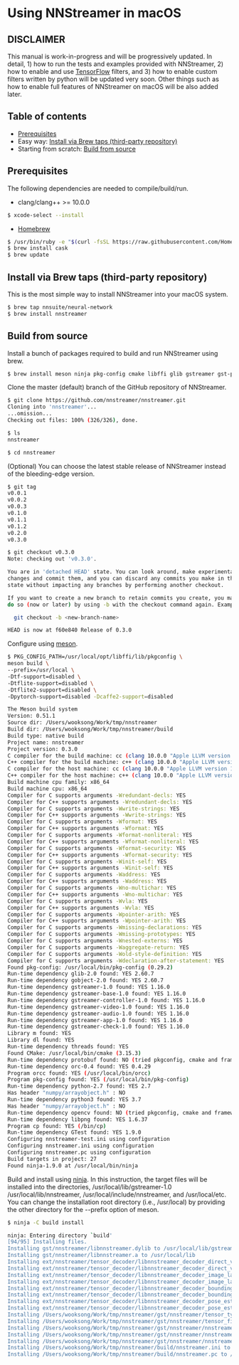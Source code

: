 # Using NNStreamer in macOS

## DISCLAIMER

This manual is work-in-progress and will be progressively updated. In detail, 1) how to run the tests and examples provided with NNStreamer, 2) how to enable and use [TensorFlow](https://www.tensorflow.org/) filters, and 3) how to enable custom filters written by python will be updated very soon. Other things such as how to enable full features of NNStreamer on macOS will be also added later.

## Table of contents

* [Prerequisites](#Prerequisites)
* Easy way: [Install via Brew taps (third-party repository)](#Install-via-Brew-taps-(third-party-repository))
* Starting from scratch: [Build from source](#Build-from-source)

## Prerequisites

The following dependencies are needed to compile/build/run.

* clang/clang++ >= 10.0.0

```bash
$ xcode-select --install
```

* [Homebrew](https://brew.sh/)

```bash
$ /usr/bin/ruby -e "$(curl -fsSL https://raw.githubusercontent.com/Homebrew/install/master/install)"
$ brew install cask
$ brew update
```

## Install via Brew taps (third-party repository)

This is the most simple way to install NNStreamer into your macOS system.

```bash
$ brew tap nnsuite/neural-network
$ brew install nnstreamer
```

## Build from source

Install a bunch of packages required to build and run NNStreamer using brew.

```bash
$ brew install meson ninja pkg-config cmake libffi glib gstreamer gst-plugins-base gst-plugins-good numpy
```

Clone the master (default) branch of the GitHub repository of NNStreamer.

```bash
$ git clone https://github.com/nnstreamer/nnstreamer.git
Cloning into 'nnstreamer'...
...omission...
Checking out files: 100% (326/326), done.

$ ls
nnstreamer

$ cd nnstreamer
```

(Optional) You can choose the latest stable release of NNStreamer instead of the bleeding-edge version.

```bash
$ git tag
v0.0.1
v0.0.2
v0.0.3
v0.1.0
v0.1.1
v0.1.2
v0.2.0
v0.3.0

$ git checkout v0.3.0
Note: checking out 'v0.3.0'.

You are in 'detached HEAD' state. You can look around, make experimental
changes and commit them, and you can discard any commits you make in this
state without impacting any branches by performing another checkout.

If you want to create a new branch to retain commits you create, you may
do so (now or later) by using -b with the checkout command again. Example:

  git checkout -b <new-branch-name>

HEAD is now at f60e840 Release of 0.3.0
```

Configure using [meson](https://mesonbuild.com).

```bash
$ PKG_CONFIG_PATH=/usr/local/opt/libffi/lib/pkgconfig \
meson build \
--prefix=/usr/local \
-Dtf-support=disabled \
-Dtflite-support=disabled \
-Dtflite2-support=disabled \
-Dpytorch-support=disabled -Dcaffe2-support=disabled

The Meson build system
Version: 0.51.1
Source dir: /Users/wooksong/Work/tmp/nnstreamer
Build dir: /Users/wooksong/Work/tmp/nnstreamer/build
Build type: native build
Project name: nnstreamer
Project version: 0.3.0
C compiler for the build machine: cc (clang 10.0.0 "Apple LLVM version 10.0.0 (clang-1000.10.44.4)")
C++ compiler for the build machine: c++ (clang 10.0.0 "Apple LLVM version 10.0.0 (clang-1000.10.44.4)")
C compiler for the host machine: cc (clang 10.0.0 "Apple LLVM version 10.0.0 (clang-1000.10.44.4)")
C++ compiler for the host machine: c++ (clang 10.0.0 "Apple LLVM version 10.0.0 (clang-1000.10.44.4)")
Build machine cpu family: x86_64
Build machine cpu: x86_64
Compiler for C supports arguments -Wredundant-decls: YES
Compiler for C++ supports arguments -Wredundant-decls: YES
Compiler for C supports arguments -Wwrite-strings: YES
Compiler for C++ supports arguments -Wwrite-strings: YES
Compiler for C supports arguments -Wformat: YES
Compiler for C++ supports arguments -Wformat: YES
Compiler for C supports arguments -Wformat-nonliteral: YES
Compiler for C++ supports arguments -Wformat-nonliteral: YES
Compiler for C supports arguments -Wformat-security: YES
Compiler for C++ supports arguments -Wformat-security: YES
Compiler for C supports arguments -Winit-self: YES
Compiler for C++ supports arguments -Winit-self: YES
Compiler for C supports arguments -Waddress: YES
Compiler for C++ supports arguments -Waddress: YES
Compiler for C supports arguments -Wno-multichar: YES
Compiler for C++ supports arguments -Wno-multichar: YES
Compiler for C supports arguments -Wvla: YES
Compiler for C++ supports arguments -Wvla: YES
Compiler for C supports arguments -Wpointer-arith: YES
Compiler for C++ supports arguments -Wpointer-arith: YES
Compiler for C supports arguments -Wmissing-declarations: YES
Compiler for C supports arguments -Wmissing-prototypes: YES
Compiler for C supports arguments -Wnested-externs: YES
Compiler for C supports arguments -Waggregate-return: YES
Compiler for C supports arguments -Wold-style-definition: YES
Compiler for C supports arguments -Wdeclaration-after-statement: YES
Found pkg-config: /usr/local/bin/pkg-config (0.29.2)
Run-time dependency glib-2.0 found: YES 2.60.7
Run-time dependency gobject-2.0 found: YES 2.60.7
Run-time dependency gstreamer-1.0 found: YES 1.16.0
Run-time dependency gstreamer-base-1.0 found: YES 1.16.0
Run-time dependency gstreamer-controller-1.0 found: YES 1.16.0
Run-time dependency gstreamer-video-1.0 found: YES 1.16.0
Run-time dependency gstreamer-audio-1.0 found: YES 1.16.0
Run-time dependency gstreamer-app-1.0 found: YES 1.16.0
Run-time dependency gstreamer-check-1.0 found: YES 1.16.0
Library m found: YES
Library dl found: YES
Run-time dependency threads found: YES
Found CMake: /usr/local/bin/cmake (3.15.3)
Run-time dependency protobuf found: NO (tried pkgconfig, cmake and framework)
Run-time dependency orc-0.4 found: YES 0.4.29
Program orcc found: YES (/usr/local/bin/orcc)
Program pkg-config found: YES (/usr/local/bin/pkg-config)
Run-time dependency python-2.7 found: YES 2.7
Has header "numpy/arrayobject.h" : NO
Run-time dependency python3 found: YES 3.7
Has header "numpy/arrayobject.h" : NO
Run-time dependency opencv found: NO (tried pkgconfig, cmake and framework)
Run-time dependency libpng found: YES 1.6.37
Program cp found: YES (/bin/cp)
Run-time dependency GTest found: YES 1.9.0
Configuring nnstreamer-test.ini using configuration
Configuring nnstreamer.ini using configuration
Configuring nnstreamer.pc using configuration
Build targets in project: 27
Found ninja-1.9.0 at /usr/local/bin/ninja
```

Build and install using [ninja](https://ninja-build.org/). In this instruction, the target files will be installed into the directories, /usr/local/lib/gstreamer-1.0 /usr/local/lib/nnstreamer, /usr/local/include/nnstreamer, and /usr/local/etc. You can change the installation root directory (i.e., /usr/local) by providing the other directory for the --prefix option of meson.

```bash
$ ninja -C build install

ninja: Entering directory `build'
[94/95] Installing files.
Installing gst/nnstreamer/libnnstreamer.dylib to /usr/local/lib/gstreamer-1.0
Installing gst/nnstreamer/libnnstreamer.a to /usr/local/lib
Installing ext/nnstreamer/tensor_decoder/libnnstreamer_decoder_direct_video.dylib to /usr/local/lib/nnstreamer/decoders
Installing ext/nnstreamer/tensor_decoder/libnnstreamer_decoder_direct_video.a to /usr/local/lib
Installing ext/nnstreamer/tensor_decoder/libnnstreamer_decoder_image_labeling.dylib to /usr/local/lib/nnstreamer/decoders
Installing ext/nnstreamer/tensor_decoder/libnnstreamer_decoder_image_labeling.a to /usr/local/lib
Installing ext/nnstreamer/tensor_decoder/libnnstreamer_decoder_bounding_boxes.dylib to /usr/local/lib/nnstreamer/decoders
Installing ext/nnstreamer/tensor_decoder/libnnstreamer_decoder_bounding_boxes.a to /usr/local/lib
Installing ext/nnstreamer/tensor_decoder/libnnstreamer_decoder_pose_estimation.dylib to /usr/local/lib/nnstreamer/decoders
Installing ext/nnstreamer/tensor_decoder/libnnstreamer_decoder_pose_estimation.a to /usr/local/lib
Installing /Users/wooksong/Work/tmp/nnstreamer/gst/nnstreamer/tensor_typedef.h to /usr/local/include/nnstreamer
Installing /Users/wooksong/Work/tmp/nnstreamer/gst/nnstreamer/tensor_filter_custom.h to /usr/local/include/nnstreamer
Installing /Users/wooksong/Work/tmp/nnstreamer/gst/nnstreamer/nnstreamer_plugin_api_filter.h to /usr/local/include/nnstreamer
Installing /Users/wooksong/Work/tmp/nnstreamer/gst/nnstreamer/nnstreamer_plugin_api_decoder.h to /usr/local/include/nnstreamer
Installing /Users/wooksong/Work/tmp/nnstreamer/gst/nnstreamer/nnstreamer_plugin_api.h to /usr/local/include/nnstreamer
Installing /Users/wooksong/Work/tmp/nnstreamer/build/nnstreamer.ini to /usr/local/etc
Installing /Users/wooksong/Work/tmp/nnstreamer/build/nnstreamer.pc to /usr/local/lib/pkgconfig
```


